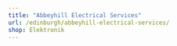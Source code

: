 ```yaml
---
title: "Abbeyhill Electrical Services"
url: /edinburgh/abbeyhill-electrical-services/
shop: Elektronik
---
```


